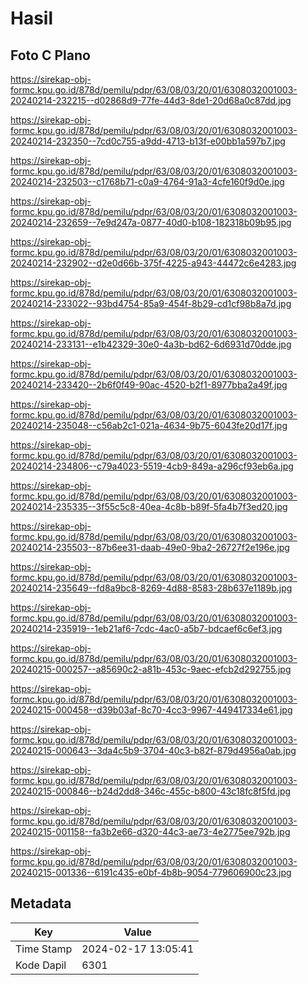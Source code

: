 # Hasil

## Foto C Plano

https://sirekap-obj-formc.kpu.go.id/878d/pemilu/pdpr/63/08/03/20/01/6308032001003-20240214-232215--d02868d9-77fe-44d3-8de1-20d68a0c87dd.jpg

https://sirekap-obj-formc.kpu.go.id/878d/pemilu/pdpr/63/08/03/20/01/6308032001003-20240214-232350--7cd0c755-a9dd-4713-b13f-e00bb1a597b7.jpg

https://sirekap-obj-formc.kpu.go.id/878d/pemilu/pdpr/63/08/03/20/01/6308032001003-20240214-232503--c1768b71-c0a9-4764-91a3-4cfe160f9d0e.jpg

https://sirekap-obj-formc.kpu.go.id/878d/pemilu/pdpr/63/08/03/20/01/6308032001003-20240214-232659--7e9d247a-0877-40d0-b108-182318b09b95.jpg

https://sirekap-obj-formc.kpu.go.id/878d/pemilu/pdpr/63/08/03/20/01/6308032001003-20240214-232902--d2e0d66b-375f-4225-a943-44472c6e4283.jpg

https://sirekap-obj-formc.kpu.go.id/878d/pemilu/pdpr/63/08/03/20/01/6308032001003-20240214-233022--93bd4754-85a9-454f-8b29-cd1cf98b8a7d.jpg

https://sirekap-obj-formc.kpu.go.id/878d/pemilu/pdpr/63/08/03/20/01/6308032001003-20240214-233131--e1b42329-30e0-4a3b-bd62-6d6931d70dde.jpg

https://sirekap-obj-formc.kpu.go.id/878d/pemilu/pdpr/63/08/03/20/01/6308032001003-20240214-233420--2b6f0f49-90ac-4520-b2f1-8977bba2a49f.jpg

https://sirekap-obj-formc.kpu.go.id/878d/pemilu/pdpr/63/08/03/20/01/6308032001003-20240214-235048--c56ab2c1-021a-4634-9b75-6043fe20d17f.jpg

https://sirekap-obj-formc.kpu.go.id/878d/pemilu/pdpr/63/08/03/20/01/6308032001003-20240214-234806--c79a4023-5519-4cb9-849a-a296cf93eb6a.jpg

https://sirekap-obj-formc.kpu.go.id/878d/pemilu/pdpr/63/08/03/20/01/6308032001003-20240214-235335--3f55c5c8-40ea-4c8b-b89f-5fa4b7f3ed20.jpg

https://sirekap-obj-formc.kpu.go.id/878d/pemilu/pdpr/63/08/03/20/01/6308032001003-20240214-235503--87b6ee31-daab-49e0-9ba2-26727f2e196e.jpg

https://sirekap-obj-formc.kpu.go.id/878d/pemilu/pdpr/63/08/03/20/01/6308032001003-20240214-235649--fd8a9bc8-8269-4d88-8583-28b637e1189b.jpg

https://sirekap-obj-formc.kpu.go.id/878d/pemilu/pdpr/63/08/03/20/01/6308032001003-20240214-235919--1eb21af6-7cdc-4ac0-a5b7-bdcaef6c6ef3.jpg

https://sirekap-obj-formc.kpu.go.id/878d/pemilu/pdpr/63/08/03/20/01/6308032001003-20240215-000257--a85690c2-a81b-453c-9aec-efcb2d292755.jpg

https://sirekap-obj-formc.kpu.go.id/878d/pemilu/pdpr/63/08/03/20/01/6308032001003-20240215-000458--d39b03af-8c70-4cc3-9967-449417334e61.jpg

https://sirekap-obj-formc.kpu.go.id/878d/pemilu/pdpr/63/08/03/20/01/6308032001003-20240215-000643--3da4c5b9-3704-40c3-b82f-879d4956a0ab.jpg

https://sirekap-obj-formc.kpu.go.id/878d/pemilu/pdpr/63/08/03/20/01/6308032001003-20240215-000846--b24d2dd8-346c-455c-b800-43c18fc8f5fd.jpg

https://sirekap-obj-formc.kpu.go.id/878d/pemilu/pdpr/63/08/03/20/01/6308032001003-20240215-001158--fa3b2e66-d320-44c3-ae73-4e2775ee792b.jpg

https://sirekap-obj-formc.kpu.go.id/878d/pemilu/pdpr/63/08/03/20/01/6308032001003-20240215-001336--6191c435-e0bf-4b8b-9054-779606900c23.jpg


## Metadata

| Key        | Value               |
| ---------- | ------------------- |
| Time Stamp | 2024-02-17 13:05:41 |
| Kode Dapil | 6301                |



